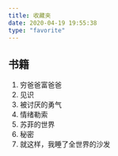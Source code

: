 ```yaml
---
title: 收藏夹
date: 2020-04-19 19:55:38
type: "favorite"
---
```


## 书籍
1. 穷爸爸富爸爸
2. 见识
3. 被讨厌的勇气
4. 情绪勒索
5. 苏菲的世界
6. 秘密
7. 就这样，我睡了全世界的沙发